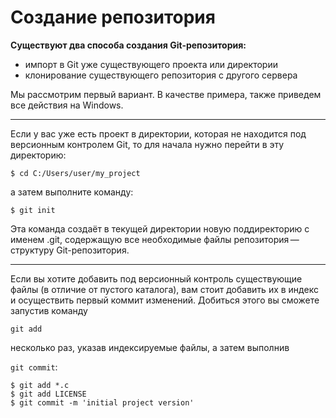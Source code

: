 # Создание репозитория

__Существуют два способа создания Git-репозитория:__ 
-  импорт в Git уже существующего проекта или директории
- клонирование существующего репозитория с другого сервера

Мы рассмотрим первый вариант. В качестве примера, также приведем все действия на Windows.

---
Если у вас уже есть проект в директории, которая не находится под версионным контролем Git, то для начала нужно перейти в эту директорию:

`$ cd C:/Users/user/my_project`

а затем выполните команду:

`$ git init`

Эта команда создаёт в текущей директории новую поддиректорию с именем .git, содержащую все необходимые файлы репозитория — структуру Git-репозитория.

---
Если вы хотите добавить под версионный контроль существующие файлы (в отличие от пустого каталога), вам стоит добавить их в индекс и осуществить первый коммит изменений. Добиться этого вы сможете запустив команду 

`git add`

 несколько раз, указав индексируемые файлы, а затем выполнив 
 
 `git commit`:

```
$ git add *.c
$ git add LICENSE
$ git commit -m 'initial project version'
```

